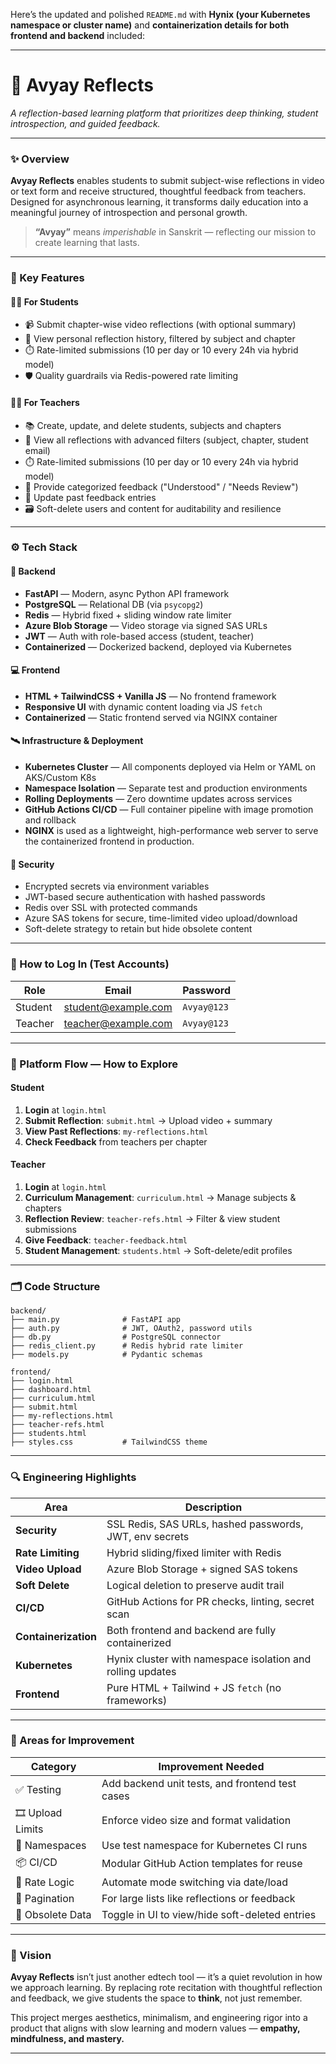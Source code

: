 Here’s the updated and polished `README.md` with **Hynix (your Kubernetes namespace or cluster name)** and **containerization details for both frontend and backend** included:

---

# 🌿 Avyay Reflects

*A reflection-based learning platform that prioritizes deep thinking, student introspection, and guided feedback.*

---

### ✨ Overview

**Avyay Reflects** enables students to submit subject-wise reflections in video or text form and receive structured, thoughtful feedback from teachers. Designed for asynchronous learning, it transforms daily education into a meaningful journey of introspection and personal growth.

> **“Avyay”** means *imperishable* in Sanskrit — reflecting our mission to create learning that lasts.

---

### 🧠 Key Features

#### 👩‍🎓 For Students

* 📹 Submit chapter-wise video reflections (with optional summary)
* 📜 View personal reflection history, filtered by subject and chapter
* ⏱️ Rate-limited submissions (10 per day or 10 every 24h via hybrid model)
* 🛡️ Quality guardrails via Redis-powered rate limiting

#### 👨‍🏫 For Teachers

* 📚 Create, update, and delete students, subjects and chapters
* 🔎 View all reflections with advanced filters (subject, chapter, student email)
* ⏱️ Rate-limited submissions (10 per day or 10 every 24h via hybrid model)
* 💬 Provide categorized feedback ("Understood" / "Needs Review")
* 🔁 Update past feedback entries
* 🗃️ Soft-delete users and content for auditability and resilience

---

### ⚙️ Tech Stack

#### 🔧 Backend

* **FastAPI** — Modern, async Python API framework
* **PostgreSQL** — Relational DB (via `psycopg2`)
* **Redis** — Hybrid fixed + sliding window rate limiter
* **Azure Blob Storage** — Video storage via signed SAS URLs
* **JWT** — Auth with role-based access (student, teacher)
* **Containerized** — Dockerized backend, deployed via Kubernetes

#### 💻 Frontend

* **HTML + TailwindCSS + Vanilla JS** — No frontend framework
* **Responsive UI** with dynamic content loading via JS `fetch`
* **Containerized** — Static frontend served via NGINX container

#### 🛰️ Infrastructure & Deployment

* **Kubernetes Cluster** — All components deployed via Helm or YAML on AKS/Custom K8s
* **Namespace Isolation** — Separate test and production environments
* **Rolling Deployments** — Zero downtime updates across services
* **GitHub Actions CI/CD** — Full container pipeline with image promotion and rollback
* **NGINX** is used as a lightweight, high-performance web server to serve the containerized frontend in production.


#### 🔐 Security

* Encrypted secrets via environment variables
* JWT-based secure authentication with hashed passwords
* Redis over SSL with protected commands
* Azure SAS tokens for secure, time-limited video upload/download
* Soft-delete strategy to retain but hide obsolete content

---

### 🧪 How to Log In (Test Accounts)

| Role    | Email                                             | Password    |
| ------- | ------------------------------------------------- | ----------- |
| Student | [student@example.com](mailto:student@example.com) | `Avyay@123` |
| Teacher | [teacher@example.com](mailto:teacher@example.com) | `Avyay@123` |

---

### 🧭 Platform Flow — How to Explore

#### Student

1. **Login** at `login.html`
2. **Submit Reflection**: `submit.html` → Upload video + summary
3. **View Past Reflections**: `my-reflections.html`
4. **Check Feedback** from teachers per chapter

#### Teacher

1. **Login** at `login.html`
2. **Curriculum Management**: `curriculum.html` → Manage subjects & chapters
3. **Reflection Review**: `teacher-refs.html` → Filter & view student submissions
4. **Give Feedback**: `teacher-feedback.html`
5. **Student Management**: `students.html` → Soft-delete/edit profiles

---

### 🗂️ Code Structure

```
backend/
├── main.py              # FastAPI app
├── auth.py              # JWT, OAuth2, password utils
├── db.py                # PostgreSQL connector
├── redis_client.py      # Redis hybrid rate limiter
├── models.py            # Pydantic schemas

frontend/
├── login.html
├── dashboard.html
├── curriculum.html
├── submit.html
├── my-reflections.html
├── teacher-refs.html
├── students.html
├── styles.css           # TailwindCSS theme
```

---

### 🔍 Engineering Highlights

| Area                 | Description                                                |
| -------------------- | ---------------------------------------------------------- |
| **Security**         | SSL Redis, SAS URLs, hashed passwords, JWT, env secrets    |
| **Rate Limiting**    | Hybrid sliding/fixed limiter with Redis                    |
| **Video Upload**     | Azure Blob Storage + signed SAS tokens                     |
| **Soft Delete**      | Logical deletion to preserve audit trail                   |
| **CI/CD**            | GitHub Actions for PR checks, linting, secret scan         |
| **Containerization** | Both frontend and backend are fully containerized          |
| **Kubernetes**       | Hynix cluster with namespace isolation and rolling updates |
| **Frontend**         | Pure HTML + Tailwind + JS `fetch` (no frameworks)          |

---

### 🧩 Areas for Improvement

| Category          | Improvement Needed                              |
| ----------------- | ----------------------------------------------- |
| ✅ Testing         | Add backend unit tests, and frontend test cases |
| 🎞️ Upload Limits | Enforce video size and format validation        |
| 🧪 Namespaces     | Use test namespace for Kubernetes CI runs       |
| 📦 CI/CD          | Modular GitHub Action templates for reuse       |
| 📅 Rate Logic     | Automate mode switching via date/load           |
| 📑 Pagination     | For large lists like reflections or feedback    |
| 🧹 Obsolete Data  | Toggle in UI to view/hide soft-deleted entries  |

---

### 🌱 Vision

**Avyay Reflects** isn’t just another edtech tool — it’s a quiet revolution in how we approach learning. By replacing rote recitation with thoughtful reflection and feedback, we give students the space to **think**, not just remember.

This project merges aesthetics, minimalism, and engineering rigor into a product that aligns with slow learning and modern values — **empathy, mindfulness, and mastery.**

---
